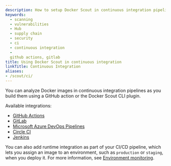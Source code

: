 ```yaml
---
description: How to setup Docker Scout in continuous integration pipelines
keywords:
  - scanning
  - vulnerabilities
  - Hub
  - supply chain
  - security
  - ci
  - continuous integration
  - 
  github actions, gitlab
title: Using Docker Scout in continuous integration
linkTitle: Continuous Integration
aliases:
- /scout/ci/
---
```


You can analyze Docker images in continuous integration pipelines as you build
them using a GitHub action or the Docker Scout CLI plugin.

Available integrations:

- [GitHub Actions](gha.md)
- [GitLab](gitlab.md)
- [Microsoft Azure DevOps Pipelines](azure.md)
- [Circle CI](circle-ci.md)
- [Jenkins](jenkins.md)

You can also add runtime integration as part of your CI/CD pipeline, which lets
you assign an image to an environment, such as `production` or `staging`, when
you deploy it. For more information, see [Environment monitoring](../environment/_index.md).

